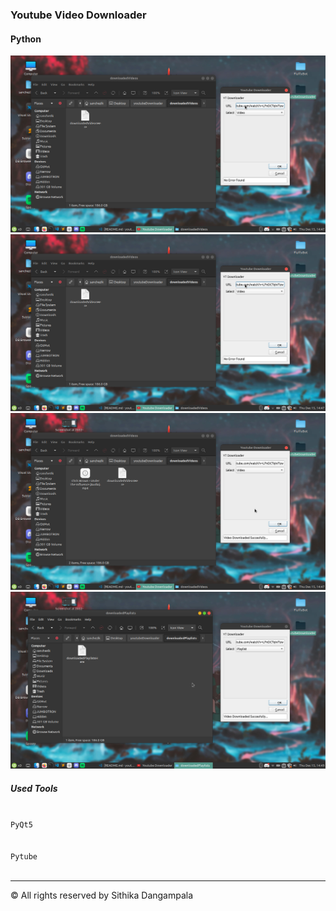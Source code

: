 ### Youtube Video Downloader

#### Python

<img src="./previews/01.png">
<br>
<img src="./previews/02.png">
<br>
<img src="./previews/03.png">
<br>
<img src="./previews/04.png">
<br>

##### Used Tools

<code>
PyQt5
<br>
Pytube
</code>
<br>
<hr>
&copy; All rights reserved by <a>Sithika Dangampala</a>
